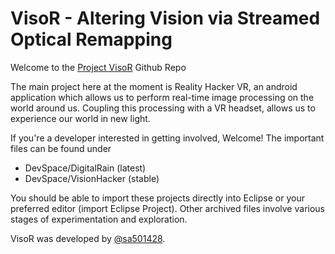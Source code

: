 VisoR - Altering Vision via Streamed Optical Remapping
=====

Welcome to the [Project VisoR](http://projectvisor.com/) Github Repo

The main project here at the moment is Reality Hacker VR, an android application which allows us to perform real-time image processing on the world around us. Coupling this processing with a VR headset, allows us to experience our world in new light.

If you're a developer interested in getting involved, Welcome!
The important files can be found under
- DevSpace/DigitalRain (latest)
- DevSpace/VisionHacker (stable)

You should be able to import these projects directly into Eclipse or your preferred editor (import Eclipse Project).
Other archived files involve various stages of experimentation and exploration.

VisoR was developed by [@sa501428](https://github.com/sa501428).
